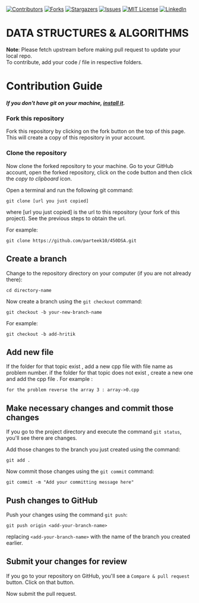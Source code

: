  
[![Contributors][contributors-sachu]][contributors-url]
[![Forks][forks-sachu]][forks-url]
[![Stargazers][stars-sachu]][stars-url]
[![Issues][issues-sachu]][issues-url]
[![MIT License][license-sachu]][license-url]
[![LinkedIn][linkedin-sachu]][linkedin-url]

# DATA STRUCTURES & ALGORITHMS
<b>Note</b>: Please fetch upstream before making pull request to update your local repo.
<br/>
To contribute, add your code / file in respective folders.
# Contribution Guide
##### If you don't have git on your machine, [install it](https://help.github.com/articles/set-up-git/).

### Fork this repository

Fork this repository by clicking on the fork button on the top of this page.
This will create a copy of this repository in your account.

### Clone the repository

Now clone the forked repository to your machine. Go to your GitHub account, open the forked repository, click on the code button and then click the _copy to clipboard_ icon.

Open a terminal and run the following git command:

```
git clone [url you just copied]
```

where [url you just copied] is the url to this repository (your fork of this project). See the previous steps to obtain the url.

For example:

```
git clone https://github.com/parteek10/450DSA.git
```

## Create a branch

Change to the repository directory on your computer (if you are not already there):

```
cd directory-name
```

Now create a branch using the `git checkout` command:

```
git checkout -b your-new-branch-name
```

For example:

```
git checkout -b add-hritik
```

## Add new file 

If the folder for that topic exist , add a new cpp file with file name as problem number. if the folder for that topic does not exist , create a new one and add the cpp file . 
For example : 
```
for the problem reverse the array 3 : array->0.cpp   
```

## Make necessary changes and commit those changes

If you go to the project directory and execute the command `git status`, you'll see there are changes.

Add those changes to the branch you just created using the command:

```
git add .
```

Now commit those changes using the `git commit` command:

```
git commit -m "Add your committing message here"
```

## Push changes to GitHub

Push your changes using the command `git push`:

```
git push origin <add-your-branch-name>
```

replacing `<add-your-branch-name>` with the name of the branch you created earlier.

## Submit your changes for review

If you go to your repository on GitHub, you'll see a `Compare & pull request` button. Click on that button.

Now submit the pull request.




[contributors-sachu]: https://img.shields.io/github/contributors/anupammaurya6767/DSA_.svg?style=flat-square
[contributors-url]: https://github.com/sachuverma/anupammaurya6767/DSA_/graphs/contributors
[forks-sachu]: https://img.shields.io/github/forks/anupammaurya6767/DSA_.svg?style=flat-square
[forks-url]: https://github.com/anupammaurya6767/DSA_/network/members
[stars-sachu]: https://img.shields.io/github/stars/anupammaurya6767/DSA_.svg?style=flat-square
[stars-url]: https://github.com/anupammaurya6767/DSA_/stargazers
[issues-sachu]: https://img.shields.io/github/issues/anupammaurya6767/DSA_.svg?style=flat-square
[issues-url]: https://github.com/anupammaurya6767/DSA_/issues
[license-sachu]: https://img.shields.io/github/license/anupammaurya6767/DSA_.svg?style=flat-square
[license-url]: https://github.com/anupammaurya6767/DSA_/blob/master/LICENSE
[linkedin-sachu]: https://img.shields.io/badge/LinkedIn--yellow?style=flat-square&logo=linkedin
[linkedin-url]: https://www.linkedin.com/in/anupam-maurya-b9a04a225/
